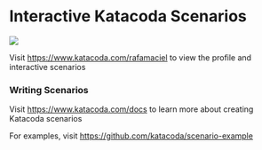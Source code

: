 # Interactive Katacoda Scenarios

[![](http://shields.katacoda.com/katacoda/rafamaciel/count.svg)](https://www.katacoda.com/rafamaciel "Get your profile on Katacoda.com")

Visit https://www.katacoda.com/rafamaciel to view the profile and interactive scenarios

### Writing Scenarios
Visit https://www.katacoda.com/docs to learn more about creating Katacoda scenarios

For examples, visit https://github.com/katacoda/scenario-example
